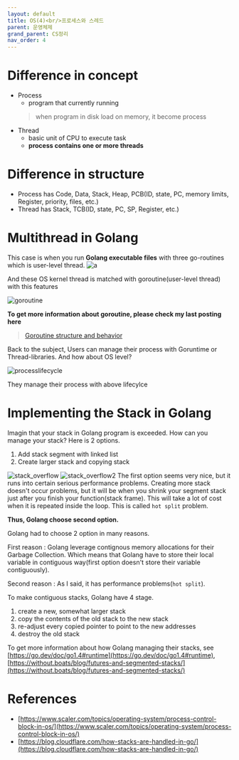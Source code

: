 ```yaml
---
layout: default
title: OS(4)<br/>프로세스와 스레드
parent: 운영체제
grand_parent: CS정리
nav_order: 4
---
```


# Difference in concept
* Process
  * program that currently running
  > when program in disk load on memory, it become process
* Thread
  * basic unit of CPU to execute task
  * **process contains one or more threads**

# Difference in structure
* Process has Code, Data, Stack, Heap, PCB(ID, state, PC, memory limits, Register, priority, files, etc.)
* Thread has Stack, TCB(ID, state, PC, SP, Register, etc.)

# Multithread in Golang
This case is when you run **Golang executable files** with three go-routines which is user-level thread.
![a](../../../../assets/p/cs/os/pcb_tcb.png)

And these OS kernel thread is matched with goroutine(user-level thread) with this features

![goroutine](../../../../assets/p/cs/os/goroutine.png)

**To get more information about goroutine, please check my last posting here** 
> [Goroutine structure and behavior](https://ghkdqhrbals.github.io/posts/thread-goroutine/)

Back to the subject, Users can manage their process with Goruntime or Thread-libraries. And how about OS level?

![processlifecycle](../../../../assets/p/cs/os/processlifecycle.png)

They manage their process with above lifecylce

# Implementing the Stack in Golang

Imagin that your stack in Golang program is exceeded. How can you manage your stack? Here is 2 options.


1. Add stack segment with linked list
2. Create larger stack and copying stack

![stack_overflow](../../../../assets/p/cs/os/m.png)
![stack_overflow2](../../../../assets/p/cs/os/m1.png)
The first option seems very nice, but it runs into certain serious performance problems. Creating more stack doesn't occur problems, but it will be when you shrink your segment stack just after you finish your function(stack frame). This will take a lot of cost when it is repeated inside the loop. This is called `hot split` problem.

**Thus, Golang choose second option.**

Golang had to choose 2 option in many reasons.

First reason : Golang leverage contignous memory allocations for their Garbage Collection. Which means that Golang have to store their local variable in contiguous way(first option doesn't store their variable contiguously).

Second reason : As I said, it has performance problems(`hot split`).

To make contiguous stacks, Golang have 4 stage.

1. create a new, somewhat larger stack
2. copy the contents of the old stack to the new stack
3. re-adjust every copied pointer to point to the new addresses
4. destroy the old stack

To get more information about how Golang managing their stacks, see [https://go.dev/doc/go1.4#runtime](https://go.dev/doc/go1.4#runtime), [https://without.boats/blog/futures-and-segmented-stacks/](https://without.boats/blog/futures-and-segmented-stacks/)





# References
* [https://www.scaler.com/topics/operating-system/process-control-block-in-os/](https://www.scaler.com/topics/operating-system/process-control-block-in-os/)
* [https://blog.cloudflare.com/how-stacks-are-handled-in-go/](https://blog.cloudflare.com/how-stacks-are-handled-in-go/)